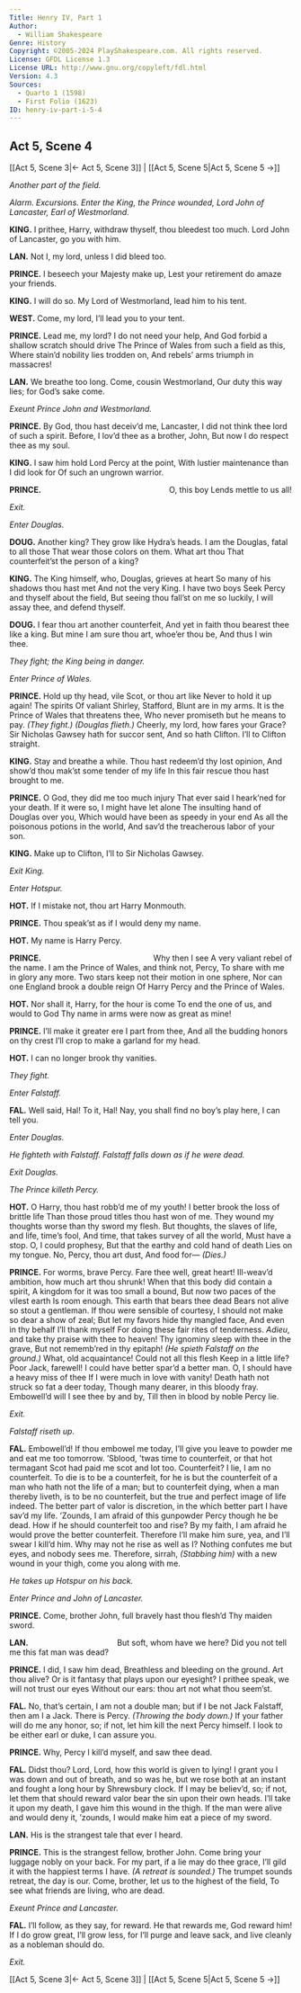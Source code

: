 ```yaml
---
Title: Henry IV, Part 1
Author: 
  - William Shakespeare
Genre: History
Copyright: ©2005-2024 PlayShakespeare.com. All rights reserved.
License: GFDL License 1.3
License URL: http://www.gnu.org/copyleft/fdl.html
Version: 4.3
Sources:
  - Quarto 1 (1598)
  - First Folio (1623)
ID: henry-iv-part-i-5-4
---
```


## Act 5, Scene 4
[[Act 5, Scene 3|← Act 5, Scene 3]] | [[Act 5, Scene 5|Act 5, Scene 5 →]]

*Another part of the field.*

*Alarm. Excursions. Enter the King, the Prince wounded, Lord John of Lancaster, Earl of Westmorland.*

**KING.**
I prithee,
Harry, withdraw thyself, thou bleedest too much.
Lord John of Lancaster, go you with him.

**LAN.**
Not I, my lord, unless I did bleed too.

**PRINCE.**
I beseech your Majesty make up,
Lest your retirement do amaze your friends.

**KING.**
I will do so.
My Lord of Westmorland, lead him to his tent.

**WEST.**
Come, my lord, I’ll lead you to your tent.

**PRINCE.**
Lead me, my lord? I do not need your help,
And God forbid a shallow scratch should drive
The Prince of Wales from such a field as this,
Where stain’d nobility lies trodden on,
And rebels’ arms triumph in massacres!

**LAN.**
We breathe too long. Come, cousin Westmorland,
Our duty this way lies; for God’s sake come.

*Exeunt Prince John and Westmorland.*

**PRINCE.**
By God, thou hast deceiv’d me, Lancaster,
I did not think thee lord of such a spirit.
Before, I lov’d thee as a brother, John,
But now I do respect thee as my soul.

**KING.**
I saw him hold Lord Percy at the point,
With lustier maintenance than I did look for
Of such an ungrown warrior.

**PRINCE.**
                O, this boy
Lends mettle to us all!

*Exit.*

*Enter Douglas.*

**DOUG.**
Another king? They grow like Hydra’s heads.
I am the Douglas, fatal to all those
That wear those colors on them. What art thou
That counterfeit’st the person of a king?

**KING.**
The King himself, who, Douglas, grieves at heart
So many of his shadows thou hast met
And not the very King. I have two boys
Seek Percy and thyself about the field,
But seeing thou fall’st on me so luckily,
I will assay thee, and defend thyself.

**DOUG.**
I fear thou art another counterfeit,
And yet in faith thou bearest thee like a king.
But mine I am sure thou art, whoe’er thou be,
And thus I win thee.

*They fight; the King being in danger.*

*Enter Prince of Wales.*

**PRINCE.**
Hold up thy head, vile Scot, or thou art like
Never to hold it up again! The spirits
Of valiant Shirley, Stafford, Blunt are in my arms.
It is the Prince of Wales that threatens thee,
Who never promiseth but he means to pay.
*(They fight.)*
*(Douglas flieth.)*
Cheerly, my lord, how fares your Grace?
Sir Nicholas Gawsey hath for succor sent,
And so hath Clifton. I’ll to Clifton straight.

**KING.**
Stay and breathe a while.
Thou hast redeem’d thy lost opinion,
And show’d thou mak’st some tender of my life
In this fair rescue thou hast brought to me.

**PRINCE.**
O God, they did me too much injury
That ever said I heark’ned for your death.
If it were so, I might have let alone
The insulting hand of Douglas over you,
Which would have been as speedy in your end
As all the poisonous potions in the world,
And sav’d the treacherous labor of your son.

**KING.**
Make up to Clifton, I’ll to Sir Nicholas Gawsey.

*Exit King.*

*Enter Hotspur.*

**HOT.**
If I mistake not, thou art Harry Monmouth.

**PRINCE.**
Thou speak’st as if I would deny my name.

**HOT.**
My name is Harry Percy.

**PRINCE.**
              Why then I see
A very valiant rebel of the name.
I am the Prince of Wales, and think not, Percy,
To share with me in glory any more.
Two stars keep not their motion in one sphere,
Nor can one England brook a double reign
Of Harry Percy and the Prince of Wales.

**HOT.**
Nor shall it, Harry, for the hour is come
To end the one of us, and would to God
Thy name in arms were now as great as mine!

**PRINCE.**
I’ll make it greater ere I part from thee,
And all the budding honors on thy crest
I’ll crop to make a garland for my head.

**HOT.**
I can no longer brook thy vanities.

*They fight.*

*Enter Falstaff.*

**FAL.**
Well said, Hal! To it, Hal! Nay, you shall find no boy’s play here, I can tell you.

*Enter Douglas.*

*He fighteth with Falstaff. Falstaff falls down as if he were dead.*

*Exit Douglas.*

*The Prince killeth Percy.*

**HOT.**
O Harry, thou hast robb’d me of my youth!
I better brook the loss of brittle life
Than those proud titles thou hast won of me.
They wound my thoughts worse than thy sword my flesh.
But thoughts, the slaves of life, and life, time’s fool,
And time, that takes survey of all the world,
Must have a stop. O, I could prophesy,
But that the earthy and cold hand of death
Lies on my tongue. No, Percy, thou art dust,
And food for⁠—
*(Dies.)*

**PRINCE.**
For worms, brave Percy. Fare thee well, great heart!
Ill-weav’d ambition, how much art thou shrunk!
When that this body did contain a spirit,
A kingdom for it was too small a bound,
But now two paces of the vilest earth
Is room enough. This earth that bears thee dead
Bears not alive so stout a gentleman.
If thou were sensible of courtesy,
I should not make so dear a show of zeal;
But let my favors hide thy mangled face,
And even in thy behalf I’ll thank myself
For doing these fair rites of tenderness.
*Adieu*, and take thy praise with thee to heaven!
Thy ignominy sleep with thee in the grave,
But not rememb’red in thy epitaph!
*(He spieth Falstaff on the ground.)*
What, old acquaintance! Could not all this flesh
Keep in a little life? Poor Jack, farewell!
I could have better spar’d a better man.
O, I should have a heavy miss of thee
If I were much in love with vanity!
Death hath not struck so fat a deer today,
Though many dearer, in this bloody fray.
Embowell’d will I see thee by and by,
Till then in blood by noble Percy lie.

*Exit.*

*Falstaff riseth up.*

**FAL.**
Embowell’d! If thou embowel me today, I’ll give you leave to powder me and eat me too tomorrow. ’Sblood, ’twas time to counterfeit, or that hot termagant Scot had paid me scot and lot too. Counterfeit? I lie, I am no counterfeit. To die is to be a counterfeit, for he is but the counterfeit of a man who hath not the life of a man; but to counterfeit dying, when a man thereby liveth, is to be no counterfeit, but the true and perfect image of life indeed. The better part of valor is discretion, in the which better part I have sav’d my life. ’Zounds, I am afraid of this gunpowder Percy though he be dead. How if he should counterfeit too and rise? By my faith, I am afraid he would prove the better counterfeit. Therefore I’ll make him sure, yea, and I’ll swear I kill’d him. Why may not he rise as well as I? Nothing confutes me but eyes, and nobody sees me. Therefore, sirrah,
*(Stabbing him)*
with a new wound in your thigh, come you along with me.

*He takes up Hotspur on his back.*

*Enter Prince and John of Lancaster.*

**PRINCE.**
Come, brother John, full bravely hast thou flesh’d
Thy maiden sword.

**LAN.**
           But soft, whom have we here?
Did you not tell me this fat man was dead?

**PRINCE.**
I did, I saw him dead,
Breathless and bleeding on the ground. Art thou alive?
Or is it fantasy that plays upon our eyesight?
I prithee speak, we will not trust our eyes
Without our ears: thou art not what thou seem’st.

**FAL.**
No, that’s certain, I am not a double man; but if I be not Jack Falstaff, then am I a Jack. There is Percy.
*(Throwing the body down.)*
If your father will do me any honor, so; if not, let him kill the next Percy himself. I look to be either earl or duke, I can assure you.

**PRINCE.**
Why, Percy I kill’d myself, and saw thee dead.

**FAL.**
Didst thou? Lord, Lord, how this world is given to lying! I grant you I was down and out of breath, and so was he, but we rose both at an instant and fought a long hour by Shrewsbury clock. If I may be believ’d, so; if not, let them that should reward valor bear the sin upon their own heads. I’ll take it upon my death, I gave him this wound in the thigh. If the man were alive and would deny it, ’zounds, I would make him eat a piece of my sword.

**LAN.**
His is the strangest tale that ever I heard.

**PRINCE.**
This is the strangest fellow, brother John.
Come bring your luggage nobly on your back.
For my part, if a lie may do thee grace,
I’ll gild it with the happiest terms I have.
*(A retreat is sounded.)*
The trumpet sounds retreat, the day is our.
Come, brother, let us to the highest of the field,
To see what friends are living, who are dead.

*Exeunt Prince and Lancaster.*

**FAL.**
I’ll follow, as they say, for reward. He that rewards me, God reward him! If I do grow great, I’ll grow less, for I’ll purge and leave sack, and live cleanly as a nobleman should do.

*Exit.*

[[Act 5, Scene 3|← Act 5, Scene 3]] | [[Act 5, Scene 5|Act 5, Scene 5 →]]
